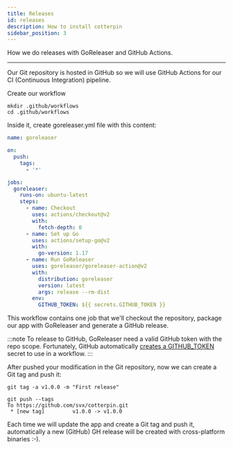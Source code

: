 ```yaml
---
title: Releases
id: releases
description: How to install cotterpin
sidebar_position: 3
---
```


How we do releases with GoReleaser and GitHub Actions.

---

Our Git repository is hosted in GitHub so we will use GitHub Actions for our CI (Continuous Integration) pipeline.

Create our workflow

```shell
mkdir .github/workflows
cd .github/workflows
```

Inside it, create goreleaser.yml file with this content:

```yml
name: goreleaser

on:
  push:
    tags:
      - '*'

jobs:
  goreleaser:
    runs-on: ubuntu-latest
    steps:
      - name: Checkout
        uses: actions/checkout@v2
        with:
          fetch-depth: 0
      - name: Set up Go
        uses: actions/setup-go@v2
        with:
          go-version: 1.17
      - name: Run GoReleaser
        uses: goreleaser/goreleaser-action@v2
        with:
          distribution: goreleaser
          version: latest
          args: release --rm-dist
        env:
          GITHUB_TOKEN: ${{ secrets.GITHUB_TOKEN }}
```

This workflow contains one job that we'll checkout the repository, package our app with GoReleaser and generate a GitHub release.

:::note
To release to GitHub, GoReleaser need a valid GitHub token with the repo scope.
Fortunately, GitHub automatically [creates a GITHUB_TOKEN](https://docs.github.com/en/actions/reference/authentication-in-a-workflow#about-the-github_token-secret) secret to use in a workflow.
:::

After pushed your modification in the Git repository, now we can create a Git tag and push it:

```shell
git tag -a v1.0.0 -m "First release"

git push --tags
To https://github.com/svx/cotterpin.git
 * [new tag]         v1.0.0 -> v1.0.0
```

Each time we will update the app and create a Git tag and push it, automatically a new (GitHub) GH release will be created with cross-platform binaries :-).
